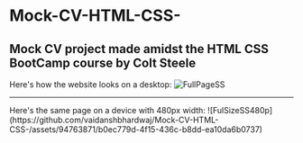 # Mock-CV-HTML-CSS-
## Mock CV project made amidst the HTML CSS BootCamp course by Colt Steele

Here's how the website looks on a desktop:
![FullPageSS](https://github.com/vaidanshbhardwaj/Mock-CV-HTML-CSS-/assets/94763871/0f623725-6a40-47be-a63b-6103b0af086e)
<hr>
Here's the same page on a device with 480px width:
![FulSizeSS480p](https://github.com/vaidanshbhardwaj/Mock-CV-HTML-CSS-/assets/94763871/b0ec779d-4f15-436c-b8dd-ea10da6b0737)
